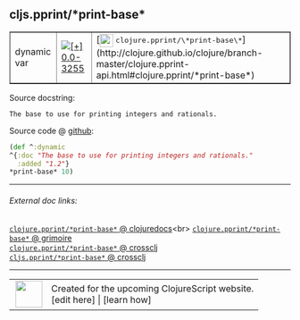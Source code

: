 ## cljs.pprint/\*print-base\*



 <table border="1">
<tr>
<td>dynamic var</td>
<td><a href="https://github.com/cljsinfo/cljs-api-docs/tree/0.0-3255"><img valign="middle" alt="[+] 0.0-3255" title="Added in 0.0-3255" src="https://img.shields.io/badge/+-0.0--3255-lightgrey.svg"></a> </td>
<td>
[<img height="24px" valign="middle" src="http://i.imgur.com/1GjPKvB.png"> <samp>clojure.pprint/\*print-base\*</samp>](http://clojure.github.io/clojure/branch-master/clojure.pprint-api.html#clojure.pprint/*print-base*)
</td>
</tr>
</table>







Source docstring:

```
The base to use for printing integers and rationals.
```


Source code @ [github](https://github.com/clojure/clojurescript/blob/r3269/src/main/cljs/cljs/pprint.cljs#L673-L676):

```clj
(def ^:dynamic
^{:doc "The base to use for printing integers and rationals."
  :added "1.2"}
*print-base* 10)
```

<!--
Repo - tag - source tree - lines:

 <pre>
clojurescript @ r3269
└── src
    └── main
        └── cljs
            └── cljs
                └── <ins>[pprint.cljs:673-676](https://github.com/clojure/clojurescript/blob/r3269/src/main/cljs/cljs/pprint.cljs#L673-L676)</ins>
</pre>

-->

---



###### External doc links:

[`clojure.pprint/*print-base*` @ clojuredocs](http://clojuredocs.org/clojure.pprint/*print-base*)<br>
[`clojure.pprint/*print-base*` @ grimoire](http://conj.io/store/v1/org.clojure/clojure/1.7.0-beta3/clj/clojure.pprint/*print-base*/)<br>
[`clojure.pprint/*print-base*` @ crossclj](http://crossclj.info/fun/clojure.pprint/*print-base*.html)<br>
[`cljs.pprint/*print-base*` @ crossclj](http://crossclj.info/fun/cljs.pprint.cljs/*print-base*.html)<br>

---

 <table>
<tr><td>
<img valign="middle" align="right" width="48px" src="http://i.imgur.com/Hi20huC.png">
</td><td>
Created for the upcoming ClojureScript website.<br>
[edit here] | [learn how]
</td></tr></table>

[edit here]:https://github.com/cljsinfo/cljs-api-docs/blob/master/cljsdoc/cljs.pprint/STARprint-baseSTAR.cljsdoc
[learn how]:https://github.com/cljsinfo/cljs-api-docs/wiki/cljsdoc-files

<!--

This information was too distracting to show to readers, but I'll leave it
commented here since it is helpful to:

- pretty-print the data used to generate this document
- and show how to retrieve that data



The API data for this symbol:

```clj
{:ns "cljs.pprint",
 :name "*print-base*",
 :history [["+" "0.0-3255"]],
 :type "dynamic var",
 :full-name-encode "cljs.pprint/STARprint-baseSTAR",
 :source {:code "(def ^:dynamic\n^{:doc \"The base to use for printing integers and rationals.\"\n  :added \"1.2\"}\n*print-base* 10)",
          :title "Source code",
          :repo "clojurescript",
          :tag "r3269",
          :filename "src/main/cljs/cljs/pprint.cljs",
          :lines [673 676]},
 :full-name "cljs.pprint/*print-base*",
 :clj-symbol "clojure.pprint/*print-base*",
 :docstring "The base to use for printing integers and rationals."}

```

Retrieve the API data for this symbol:

```clj
;; from Clojure REPL
(require '[clojure.edn :as edn])
(-> (slurp "https://raw.githubusercontent.com/cljsinfo/cljs-api-docs/catalog/cljs-api.edn")
    (edn/read-string)
    (get-in [:symbols "cljs.pprint/*print-base*"]))
```

-->
